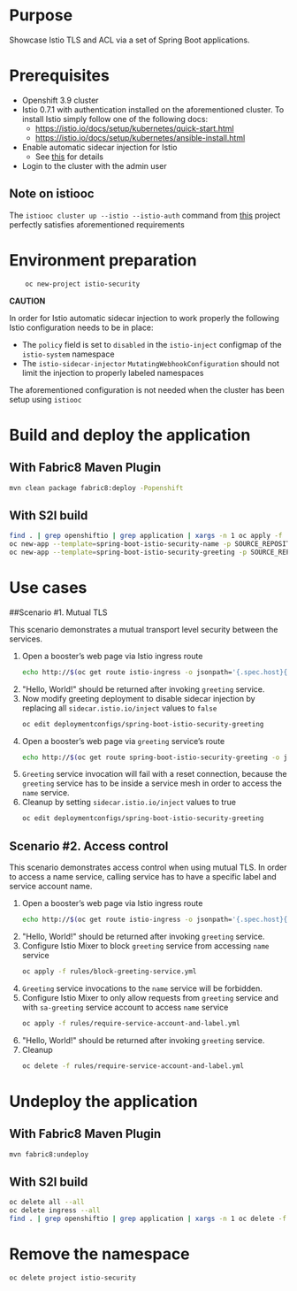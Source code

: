 # Purpose

Showcase Istio TLS and ACL via a set of Spring Boot applications.

# Prerequisites

- Openshift 3.9 cluster
- Istio 0.7.1 with authentication installed on the aforementioned cluster.
To install Istio simply follow one of the following docs:
    * https://istio.io/docs/setup/kubernetes/quick-start.html
    * https://istio.io/docs/setup/kubernetes/ansible-install.html
- Enable automatic sidecar injection for Istio
  * See [this](https://istio.io/docs/setup/kubernetes/sidecar-injection.html) for details
- Login to the cluster with the admin user

## Note on istiooc

The `istiooc cluster up --istio --istio-auth` command from [this](https://github.com/openshift-istio/origin/releases/)
project perfectly satisfies aforementioned requirements  

# Environment preparation

```bash
    oc new-project istio-security
```

**CAUTION**

In order for Istio automatic sidecar injection to work properly the following Istio configuration needs to be in place:
* The `policy` field is set to `disabled` in the `istio-inject` configmap  of the `istio-system` namespace
* The `istio-sidecar-injector` `MutatingWebhookConfiguration` should not limit the injection to properly labeled namespaces

The aforementioned configuration is not needed when the cluster has been setup using `istiooc`


# Build and deploy the application

## With Fabric8 Maven Plugin
```bash
mvn clean package fabric8:deploy -Popenshift
```

## With S2I build
```bash
find . | grep openshiftio | grep application | xargs -n 1 oc apply -f
oc new-app --template=spring-boot-istio-security-name -p SOURCE_REPOSITORY_URL=https://github.com/snowdrop/spring-boot-istio-security-booster -p SOURCE_REPOSITORY_REF=master -p SOURCE_REPOSITORY_DIR=spring-boot-istio-security-name
oc new-app --template=spring-boot-istio-security-greeting -p SOURCE_REPOSITORY_URL=https://github.com/snowdrop/spring-boot-istio-security-booster -p SOURCE_REPOSITORY_REF=master -p SOURCE_REPOSITORY_DIR=spring-boot-istio-security-greeting
```

# Use cases

##Scenario #1. Mutual TLS

This scenario demonstrates a mutual transport level security between the services.

1. Open a booster’s web page via Istio ingress route
    ```bash
    echo http://$(oc get route istio-ingress -o jsonpath='{.spec.host}{"\n"}' -n istio-system)/
    ```
1. "Hello, World!" should be returned after invoking `greeting` service.
1. Now modify greeting deployment to disable sidecar injection by replacing all `sidecar.istio.io/inject` values to `false`
    ```bash
    oc edit deploymentconfigs/spring-boot-istio-security-greeting
    ```
1. Open a booster’s web page via `greeting` service’s route
    ```bash
    echo http://$(oc get route spring-boot-istio-security-greeting -o jsonpath='{.spec.host}{"\n"}' -n istio-security)/
    ```
1. `Greeting` service invocation will fail with a reset connection, because the `greeting` service has to be inside a service mesh in order to access the `name` service.
1. Cleanup by setting `sidecar.istio.io/inject` values to true
    ```bash
    oc edit deploymentconfigs/spring-boot-istio-security-greeting
    ```

## Scenario #2. Access control

This scenario demonstrates access control when using mutual TLS. In order to access a name service, calling service has to have a specific label and service account name.

1. Open a booster’s web page via Istio ingress route
    ```bash
    echo http://$(oc get route istio-ingress -o jsonpath='{.spec.host}{"\n"}' -n istio-system)/
    ```
1. "Hello, World!" should be returned after invoking `greeting` service.
1. Configure Istio Mixer to block `greeting` service from accessing `name` service
    ```bash
    oc apply -f rules/block-greeting-service.yml
    ```
1. `Greeting` service invocations to the `name` service will be forbidden.
1. Configure Istio Mixer to only allow requests from `greeting` service and with `sa-greeting` service account to access `name` service 
    ```bash
    oc apply -f rules/require-service-account-and-label.yml
    ```
1. "Hello, World!" should be returned after invoking `greeting` service.
1. Cleanup
    ```bash
    oc delete -f rules/require-service-account-and-label.yml
    ```

# Undeploy the application

## With Fabric8 Maven Plugin
```bash
mvn fabric8:undeploy
```

## With S2I build
```bash
oc delete all --all
oc delete ingress --all
find . | grep openshiftio | grep application | xargs -n 1 oc delete -f
```

# Remove the namespace

```bash
oc delete project istio-security
```